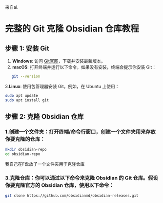 来自ai.
# 完整的 Git 克隆 Obsidian 仓库教程

## 步骤 1: 安装 Git

1. **Windows**: 访问 [Git官网](https://git-scm.com/download/win)，下载并安装最新版本。
2. **macOS**: 打开终端并运行以下命令，如果没有安装，终端会提示你安装 Git：
```bash
   git --version
```

  3.**Linux**: 使用包管理器安装 Git。例如，在 Ubuntu 上使用：
```bash
sudo apt update
sudo apt install git
```
## 步骤 2: 克隆 Obsidian 仓库
### 1.**创建一个文件夹**：打开终端/命令行窗口，创建一个文件夹用来存放你要克隆的仓库：
```bash
mkdir obsidian-repo
cd obsidian-repo
```
我自己在F盘放了一个文件夹用于克隆仓库
### 3.**克隆仓库**：你可以通过以下命令来克隆 Obsidian 的 Git 仓库。假设你要克隆官方的 Obsidian 仓库，使用以下命令：
```bash
git clone https://github.com/obsidianmd/obsidian-releases.git
```
